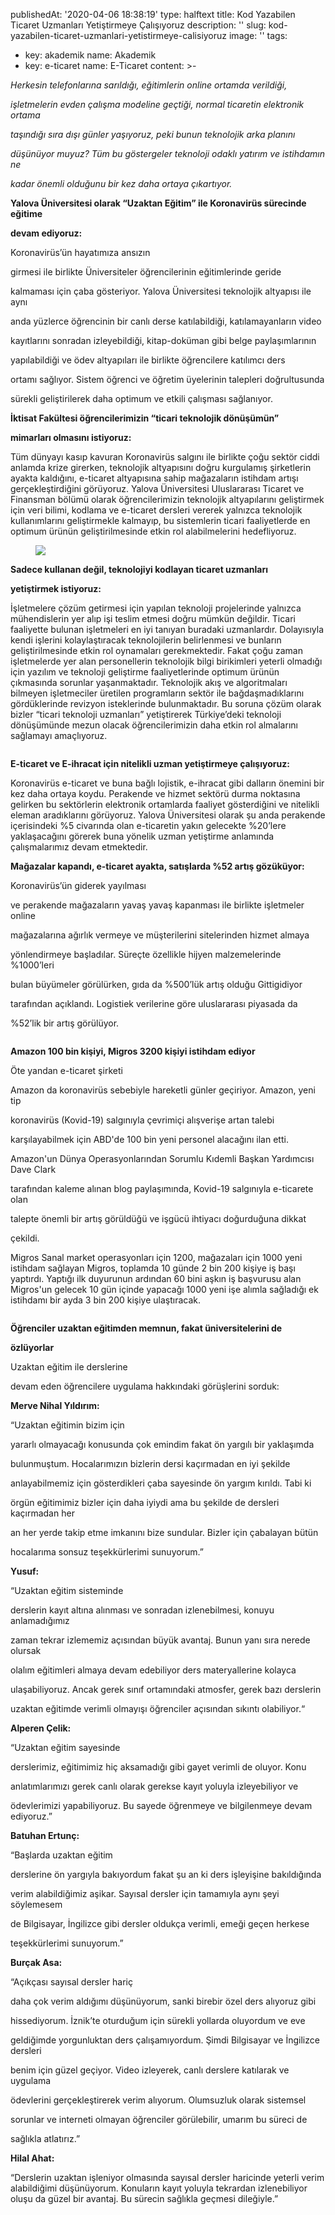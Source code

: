publishedAt: '2020-04-06 18:38:19'
type: halftext
title: Kod Yazabilen Ticaret Uzmanları Yetiştirmeye Çalışıyoruz
description: ''
slug: kod-yazabilen-ticaret-uzmanlari-yetistirmeye-calisiyoruz
image: ''
tags:
  - key: akademik
    name: Akademik
  - key: e-ticaret
    name: E-Ticaret
content: >-
  <!-- wp:paragraph -->

  <p><em>Herkesin telefonlarına sarıldığı, eğitimlerin online ortamda verildiği,

  işletmelerin evden çalışma modeline geçtiği, normal ticaretin elektronik
  ortama

  taşındığı sıra dışı günler yaşıyoruz, peki bunun teknolojik arka planını

  düşünüyor muyuz? Tüm bu göstergeler teknoloji odaklı yatırım ve istihdamın ne

  kadar önemli olduğunu bir kez daha ortaya çıkartıyor. </em></p>

  <!-- /wp:paragraph -->


  <!-- wp:paragraph -->

  <p><strong>Yalova Üniversitesi olarak “Uzaktan Eğitim” ile Koronavirüs
  sürecinde eğitime

  devam ediyoruz:</strong></p>

  <!-- /wp:paragraph -->


  <!-- wp:paragraph -->

  <p>Koronavirüs’ün hayatımıza ansızın

  girmesi ile birlikte Üniversiteler öğrencilerinin eğitimlerinde geride

  kalmaması için çaba gösteriyor. Yalova Üniversitesi teknolojik altyapısı ile
  aynı

  anda yüzlerce öğrencinin bir canlı derse katılabildiği, katılamayanların video

  kayıtlarını sonradan izleyebildiği, kitap-doküman gibi belge paylaşımlarının

  yapılabildiği ve ödev altyapıları ile birlikte öğrencilere katılımcı ders

  ortamı sağlıyor. Sistem öğrenci ve öğretim üyelerinin talepleri doğrultusunda

  sürekli geliştirilerek daha optimum ve etkili çalışması sağlanıyor.</p>

  <!-- /wp:paragraph -->


  <!-- wp:paragraph -->

  <p><strong>İktisat Fakültesi öğrencilerimizin “ticari teknolojik dönüşümün”

  mimarları olmasını istiyoruz:</strong></p>

  <!-- /wp:paragraph -->


  <!-- wp:paragraph -->

  <p>Tüm dünyayı kasıp kavuran Koronavirüs salgını ile birlikte çoğu sektör
  ciddi anlamda krize girerken, teknolojik altyapısını doğru kurgulamış
  şirketlerin ayakta kaldığını, e-ticaret altyapısına sahip mağazaların istihdam
  artışı gerçekleştirdiğini görüyoruz. Yalova Üniversitesi Uluslararası Ticaret
  ve Finansman bölümü olarak öğrencilerimizin teknolojik altyapılarını
  geliştirmek için veri bilimi, kodlama ve e-ticaret dersleri vererek yalnızca
  teknolojik kullanımlarını geliştirmekle kalmayıp, bu sistemlerin ticari
  faaliyetlerde en optimum ürünün geliştirilmesinde etkin rol alabilmelerini
  hedefliyoruz.</p>

  <!-- /wp:paragraph -->


  <!-- wp:image -->

  <figure class="wp-block-image"><img
  src="https://www.abdullahonden.com/wp-content/uploads/canli-ders.png"/></figure>

  <!-- /wp:image -->


  <!-- wp:paragraph -->

  <p><strong>Sadece kullanan değil, teknolojiyi kodlayan ticaret uzmanları

  yetiştirmek istiyoruz: </strong></p>

  <!-- /wp:paragraph -->


  <!-- wp:paragraph -->

  <p>İşletmelere çözüm getirmesi için yapılan teknoloji projelerinde yalnızca
  mühendislerin yer alıp işi teslim etmesi doğru mümkün değildir. Ticari
  faaliyette bulunan işletmeleri en iyi tanıyan buradaki uzmanlardır.
  Dolayısıyla kendi işlerini kolaylaştıracak teknolojilerin belirlenmesi ve
  bunların geliştirilmesinde etkin rol oynamaları gerekmektedir. Fakat çoğu
  zaman işletmelerde yer alan personellerin teknolojik bilgi birikimleri yeterli
  olmadığı için yazılım ve teknoloji geliştirme faaliyetlerinde optimum ürünün
  çıkmasında sorunlar yaşanmaktadır. Teknolojik akış ve algoritmaları bilmeyen
  işletmeciler üretilen programların sektör ile bağdaşmadıklarını gördüklerinde
  revizyon isteklerinde bulunmaktadır. Bu soruna çözüm olarak bizler “ticari
  teknoloji uzmanları” yetiştirerek Türkiye’deki teknoloji dönüşümünde mezun
  olacak öğrencilerimizin daha etkin rol almalarını sağlamayı amaçlıyoruz.</p>

  <!-- /wp:paragraph -->


  <!-- wp:image -->

  <figure class="wp-block-image"><img
  src="https://www.abdullahonden.com/wp-content/uploads/dersten.png"
  alt=""/></figure>

  <!-- /wp:image -->


  <!-- wp:paragraph -->

  <p><strong>E-ticaret ve E-ihracat için nitelikli uzman yetiştirmeye
  çalışıyoruz:</strong></p>

  <!-- /wp:paragraph -->


  <!-- wp:paragraph -->

  <p>Koronavirüs e-ticaret ve buna bağlı lojistik, e-ihracat gibi dalların
  önemini bir kez daha ortaya koydu. Perakende ve hizmet sektörü durma noktasına
  gelirken bu sektörlerin elektronik ortamlarda faaliyet gösterdiğini ve
  nitelikli eleman aradıklarını görüyoruz. Yalova Üniversitesi olarak şu anda
  perakende içerisindeki %5 civarında olan e-ticaretin yakın gelecekte %20’lere
  yaklaşacağını görerek buna yönelik uzman yetiştirme anlamında çalışmalarımız
  devam etmektedir.</p>

  <!-- /wp:paragraph -->


  <!-- wp:paragraph -->

  <p><strong>Mağazalar kapandı, e-ticaret ayakta, satışlarda %52 artış
  gözüküyor:</strong></p>

  <!-- /wp:paragraph -->


  <!-- wp:paragraph -->

  <p>Koronavirüs’ün giderek yayılması

  ve perakende mağazaların yavaş yavaş kapanması ile birlikte işletmeler online

  mağazalarına ağırlık vermeye ve müşterilerini sitelerinden hizmet almaya

  yönlendirmeye başladılar. Süreçte özellikle hijyen malzemelerinde %1000’leri

  bulan büyümeler görülürken, gıda da %500’lük artış olduğu Gittigidiyor

  tarafından açıklandı. Logistiek verilerine göre uluslararası piyasada da

  %52’lik bir artış görülüyor.</p>

  <!-- /wp:paragraph -->


  <!-- wp:image -->

  <figure class="wp-block-image"><img
  src="https://www.abdullahonden.com/wp-content/uploads/ders.jpeg"
  alt=""/></figure>

  <!-- /wp:image -->


  <!-- wp:paragraph -->

  <p><strong>Amazon 100 bin kişiyi, Migros 3200 kişiyi istihdam
  ediyor</strong></p>

  <!-- /wp:paragraph -->


  <!-- wp:paragraph -->

  <p>Öte yandan e-ticaret şirketi

  Amazon da koronavirüs sebebiyle hareketli günler geçiriyor. Amazon, yeni tip

  koronavirüs (Kovid-19) salgınıyla çevrimiçi alışverişe artan talebi

  karşılayabilmek için ABD'de 100 bin yeni personel alacağını ilan etti.

  Amazon'un Dünya Operasyonlarından Sorumlu Kıdemli Başkan Yardımcısı Dave Clark

  tarafından kaleme alınan blog paylaşımında, Kovid-19 salgınıyla e-ticarete
  olan

  talepte önemli bir artış görüldüğü ve işgücü ihtiyacı doğurduğuna dikkat

  çekildi. </p>

  <!-- /wp:paragraph -->


  <!-- wp:paragraph -->

  <p>Migros Sanal market operasyonları için 1200, mağazaları için 1000 yeni
  istihdam sağlayan Migros, toplamda 10 günde 2 bin 200 kişiye iş başı yaptırdı.
  Yaptığı ilk duyurunun ardından 60 bini aşkın iş başvurusu alan Migros'un
  gelecek 10 gün içinde yapacağı 1000 yeni işe alımla sağladığı ek istihdamı bir
  ayda 3 bin 200 kişiye ulaştıracak. </p>

  <!-- /wp:paragraph -->


  <!-- wp:image -->

  <figure class="wp-block-image"><img
  src="https://www.abdullahonden.com/wp-content/uploads/lab.png"
  alt=""/></figure>

  <!-- /wp:image -->


  <!-- wp:paragraph -->

  <p><strong>Öğrenciler uzaktan eğitimden memnun, fakat üniversitelerini de

  özlüyorlar</strong></p>

  <!-- /wp:paragraph -->


  <!-- wp:paragraph -->

  <p>Uzaktan eğitim ile derslerine

  devam eden öğrencilere uygulama hakkındaki görüşlerini sorduk:</p>

  <!-- /wp:paragraph -->


  <!-- wp:paragraph -->

  <p><strong>Merve Nihal Yıldırım:</strong></p>

  <!-- /wp:paragraph -->


  <!-- wp:paragraph -->

  <p>“Uzaktan eğitimin bizim için

  yararlı olmayacağı konusunda çok emindim fakat ön yargılı bir yaklaşımda

  bulunmuştum. Hocalarımızın bizlerin dersi kaçırmadan en iyi şekilde

  anlayabilmemiz için gösterdikleri çaba sayesinde ön yargım kırıldı. Tabi ki

  örgün eğitimimiz bizler için daha iyiydi ama bu şekilde de dersleri kaçırmadan
  her

  an her yerde takip etme imkanını bize sundular. Bizler için çabalayan bütün

  hocalarıma sonsuz teşekkürlerimi sunuyorum.”</p>

  <!-- /wp:paragraph -->


  <!-- wp:paragraph -->

  <p><strong>Yusuf:</strong></p>

  <!-- /wp:paragraph -->


  <!-- wp:paragraph -->

  <p>“Uzaktan eğitim sisteminde

  derslerin kayıt altına alınması ve sonradan izlenebilmesi, konuyu
  anlamadığımız

  zaman tekrar izlememiz açısından büyük avantaj. Bunun yanı sıra nerede olursak

  olalım eğitimleri almaya devam edebiliyor ders materyallerine kolayca

  ulaşabiliyoruz. Ancak gerek sınıf ortamındaki atmosfer, gerek bazı derslerin

  uzaktan eğitimde verimli olmayışı öğrenciler açısından sıkıntı
  olabiliyor.“</p>

  <!-- /wp:paragraph -->


  <!-- wp:paragraph -->

  <p><strong>Alperen Çelik:</strong></p>

  <!-- /wp:paragraph -->


  <!-- wp:paragraph -->

  <p>“Uzaktan eğitim sayesinde

  derslerimiz, eğitimimiz hiç aksamadığı gibi gayet verimli de oluyor. Konu

  anlatımlarımızı gerek canlı olarak gerekse kayıt yoluyla izleyebiliyor ve

  ödevlerimizi yapabiliyoruz. Bu sayede öğrenmeye ve bilgilenmeye devam
  ediyoruz.”</p>

  <!-- /wp:paragraph -->


  <!-- wp:paragraph -->

  <p><strong>Batuhan Ertunç:</strong></p>

  <!-- /wp:paragraph -->


  <!-- wp:paragraph -->

  <p>“Başlarda uzaktan eğitim

  derslerine ön yargıyla bakıyordum fakat şu an ki ders işleyişine bakıldığında

  verim alabildiğimiz aşikar. Sayısal dersler için tamamıyla aynı şeyi
  söylemesem

  de Bilgisayar, İngilizce gibi dersler oldukça verimli, emeği geçen herkese

  teşekkürlerimi sunuyorum.”</p>

  <!-- /wp:paragraph -->


  <!-- wp:paragraph -->

  <p><strong>Burçak Asa:</strong></p>

  <!-- /wp:paragraph -->


  <!-- wp:paragraph -->

  <p>“Açıkçası sayısal dersler hariç

  daha çok verim aldığımı düşünüyorum, sanki birebir özel ders alıyoruz gibi

  hissediyorum. İznik’te oturduğum için sürekli yollarda oluyordum ve eve

  geldiğimde yorgunluktan ders çalışamıyordum. Şimdi Bilgisayar ve İngilizce
  dersleri

  benim için güzel geçiyor. Video izleyerek, canlı derslere katılarak ve
  uygulama

  ödevlerini gerçekleştirerek verim alıyorum. Olumsuzluk olarak sistemsel

  sorunlar ve interneti olmayan öğrenciler görülebilir, umarım bu süreci de

  sağlıkla atlatırız.”</p>

  <!-- /wp:paragraph -->


  <!-- wp:paragraph -->

  <p><strong>Hilal Ahat:</strong></p>

  <!-- /wp:paragraph -->


  <!-- wp:paragraph -->

  <p>“Derslerin uzaktan işleniyor olmasında sayısal dersler haricinde yeterli
  verim alabildiğimi düşünüyorum. Konuların kayıt yoluyla tekrardan
  izlenebiliyor oluşu da güzel bir avantaj. Bu sürecin sağlıkla geçmesi
  dileğiyle.”</p>

  <!-- /wp:paragraph -->


  <!-- wp:image -->

  <figure class="wp-block-image"><img
  src="https://www.abdullahonden.com/wp-content/uploads/fakulte.jpeg"
  alt=""/></figure>

  <!-- /wp:image -->
